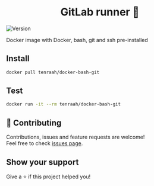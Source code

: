 <h1 align="center">GitLab runner 🦊</h1>
<p>
  <img alt="Version" src="https://img.shields.io/badge/version-1.1.0-blue.svg?cacheSeconds=2592000" />
</p>

Docker image with Docker, bash, git and ssh pre-installed

## Install
```sh
docker pull tenraah/docker-bash-git
```

## Test
```sh
docker run -it --rm tenraah/docker-bash-git
```

## 🤝 Contributing

Contributions, issues and feature requests are welcome!<br />Feel free to check [issues page](https://github.com/fabien-renaud/gitlab-runner/issues).

## Show your support

Give a ⭐️ if this project helped you!
